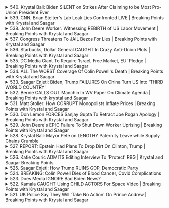 <details>
<summary>540. Krystal Ball: Biden SILENT on Strikes After Claiming to be Most Pro-Union President Ever</summary><br>

<a href="https://www.youtube.com/watch?v=rrWUk9f1woM" target="_blank">
    <img src="https://img.youtube.com/vi/rrWUk9f1woM/maxresdefault.jpg" 
        alt="[Youtube]" width="200">
</a>

# Krystal Ball: Biden SILENT on Strikes After Claiming to be Most Pro-Union President Ever


</details>

<details>
<summary>539. CNN, Brian Stelter's Lab Leak Lies Confronted LIVE | Breaking Points with Krystal and Saagar</summary><br>

<a href="https://www.youtube.com/watch?v=qIQByzbDAAs" target="_blank">
    <img src="https://img.youtube.com/vi/qIQByzbDAAs/maxresdefault.jpg" 
        alt="[Youtube]" width="200">
</a>

# CNN, Brian Stelter's Lab Leak Lies Confronted LIVE | Breaking Points with Krystal and Saagar


</details>

<details>
<summary>538. John Deere Worker: Witnessing REBIRTH of US Labor Movement | Breaking Points with Krystal and Saagar</summary><br>

<a href="https://www.youtube.com/watch?v=tJCZLAvv3EY" target="_blank">
    <img src="https://img.youtube.com/vi/tJCZLAvv3EY/maxresdefault.jpg" 
        alt="[Youtube]" width="200">
</a>

# John Deere Worker: Witnessing REBIRTH of US Labor Movement | Breaking Points with Krystal and Saagar


</details>

<details>
<summary>537. Congress Threatens To JAIL Bezos For Lies | Breaking Points with Krystal and Saagar</summary><br>

<a href="https://www.youtube.com/watch?v=gEHSByctj5w" target="_blank">
    <img src="https://img.youtube.com/vi/gEHSByctj5w/maxresdefault.jpg" 
        alt="[Youtube]" width="200">
</a>

# Congress Threatens To JAIL Bezos For Lies | Breaking Points with Krystal and Saagar


</details>

<details>
<summary>536. Starbucks, Dollar General CAUGHT In Crazy Anti-Union Plots | Breaking Points with Krystal and Saagar</summary><br>

<a href="https://www.youtube.com/watch?v=dOFDpjZfS9U" target="_blank">
    <img src="https://img.youtube.com/vi/dOFDpjZfS9U/maxresdefault.jpg" 
        alt="[Youtube]" width="200">
</a>

# Starbucks, Dollar General CAUGHT In Crazy Anti-Union Plots | Breaking Points with Krystal and Saagar


</details>

<details>
<summary>535. DC Media Giant To Require 'Israel, Free Market, EU' Pledge | Breaking Points with Krystal and Saagar</summary><br>

<a href="https://www.youtube.com/watch?v=dDouL1WBSzw" target="_blank">
    <img src="https://img.youtube.com/vi/dDouL1WBSzw/maxresdefault.jpg" 
        alt="[Youtube]" width="200">
</a>

# DC Media Giant To Require 'Israel, Free Market, EU' Pledge | Breaking Points with Krystal and Saagar


</details>

<details>
<summary>534. ALL The WORST Coverage Of Colin Powell's Death | Breaking Points with Krystal and Saagar</summary><br>

<a href="https://www.youtube.com/watch?v=Kwzj4tOIaAM" target="_blank">
    <img src="https://img.youtube.com/vi/Kwzj4tOIaAM/maxresdefault.jpg" 
        alt="[Youtube]" width="200">
</a>

# ALL The WORST Coverage Of Colin Powell's Death | Breaking Points with Krystal and Saagar


</details>

<details>
<summary>533. Saagar Enjeti: Biden, Trump FAILURES On China Turn US Into 'THIRD WORLD COUNTRY'</summary><br>

<a href="https://www.youtube.com/watch?v=4dOXbva7FAc" target="_blank">
    <img src="https://img.youtube.com/vi/4dOXbva7FAc/maxresdefault.jpg" 
        alt="[Youtube]" width="200">
</a>

# Saagar Enjeti: Biden, Trump FAILURES On China Turn US Into 'THIRD WORLD COUNTRY'


</details>

<details>
<summary>532. Bernie CALLS OUT Manchin In WV Paper On Climate Agenda | Breaking Points with krystal and Saagar</summary><br>

<a href="https://www.youtube.com/watch?v=wI8rRPa3tO0" target="_blank">
    <img src="https://img.youtube.com/vi/wI8rRPa3tO0/maxresdefault.jpg" 
        alt="[Youtube]" width="200">
</a>

# Bernie CALLS OUT Manchin In WV Paper On Climate Agenda | Breaking Points with krystal and Saagar


</details>

<details>
<summary>531. Matt Stoller: How CORRUPT Monopolists Inflate Prices | Breaking Points with Krystal and Saagar</summary><br>

<a href="https://www.youtube.com/watch?v=vz6TBTVn62Q" target="_blank">
    <img src="https://img.youtube.com/vi/vz6TBTVn62Q/maxresdefault.jpg" 
        alt="[Youtube]" width="200">
</a>

# Matt Stoller: How CORRUPT Monopolists Inflate Prices | Breaking Points with Krystal and Saagar


</details>

<details>
<summary>530. Don Lemon FORCES Sanjay Gupta To Retract Joe Rogan Apology | Breaking Points with Krystal and Saagar</summary><br>

<a href="https://www.youtube.com/watch?v=oHWkvaQmxvI" target="_blank">
    <img src="https://img.youtube.com/vi/oHWkvaQmxvI/maxresdefault.jpg" 
        alt="[Youtube]" width="200">
</a>

# Don Lemon FORCES Sanjay Gupta To Retract Joe Rogan Apology | Breaking Points with Krystal and Saagar


</details>

<details>
<summary>529. John Deere's EPIC Failure To Shut Down Worker Uprising | Breaking Points with Krystal and Saagar</summary><br>

<a href="https://www.youtube.com/watch?v=CLZi_0l1GGk" target="_blank">
    <img src="https://img.youtube.com/vi/CLZi_0l1GGk/maxresdefault.jpg" 
        alt="[Youtube]" width="200">
</a>

# John Deere's EPIC Failure To Shut Down Worker Uprising | Breaking Points with Krystal and Saagar


</details>

<details>
<summary>528. Krystal Ball: Mayor Pete on LENGTHY Paternity Leave while Supply Chains Crumble</summary><br>

<a href="https://www.youtube.com/watch?v=FxcPJyiMM3A" target="_blank">
    <img src="https://img.youtube.com/vi/FxcPJyiMM3A/maxresdefault.jpg" 
        alt="[Youtube]" width="200">
</a>

# Krystal Ball: Mayor Pete on LENGTHY Paternity Leave while Supply Chains Crumble


</details>

<details>
<summary>527. REPORT: Epstein Had Plans To Drop Dirt On Clinton, Trump | Breaking Points with Krystal and Saagar</summary><br>

<a href="https://www.youtube.com/watch?v=3g1yojAyQ9g" target="_blank">
    <img src="https://img.youtube.com/vi/3g1yojAyQ9g/maxresdefault.jpg" 
        alt="[Youtube]" width="200">
</a>

# REPORT: Epstein Had Plans To Drop Dirt On Clinton, Trump | Breaking Points with Krystal and Saagar


</details>

<details>
<summary>526. Katie Couric ADMITS Editing Interview To 'Protect' RBG | Krystal and Saagar Breaking Points</summary><br>

<a href="https://www.youtube.com/watch?v=3TlW_e79sR4" target="_blank">
    <img src="https://img.youtube.com/vi/3TlW_e79sR4/maxresdefault.jpg" 
        alt="[Youtube]" width="200">
</a>

# Katie Couric ADMITS Editing Interview To 'Protect' RBG | Krystal and Saagar Breaking Points


</details>

<details>
<summary>525. Saagar Enjeti: How Trump RUINS GOP, Democratic Party</summary><br>

<a href="https://www.youtube.com/watch?v=-r1JifpMHD8" target="_blank">
    <img src="https://img.youtube.com/vi/-r1JifpMHD8/maxresdefault.jpg" 
        alt="[Youtube]" width="200">
</a>

# Saagar Enjeti: How Trump RUINS GOP, Democratic Party


</details>

<details>
<summary>524. BREAKING: Colin Powell Dies of Blood Cancer, Covid Complications</summary><br>

<a href="https://www.youtube.com/watch?v=GTNmuomPAQo" target="_blank">
    <img src="https://img.youtube.com/vi/GTNmuomPAQo/maxresdefault.jpg" 
        alt="[Youtube]" width="200">
</a>

# BREAKING: Colin Powell Dies of Blood Cancer, Covid Complications


</details>

<details>
<summary>523. Does Media IGNORE Bad Biden News?</summary><br>

<a href="https://www.youtube.com/watch?v=De1vdFhhbVU" target="_blank">
    <img src="https://img.youtube.com/vi/De1vdFhhbVU/maxresdefault.jpg" 
        alt="[Youtube]" width="200">
</a>

# Does Media IGNORE Bad Biden News?


</details>

<details>
<summary>522. Kamala CAUGHT Using CHILD ACTORS For Space Video | Breaking Points with Krystal and Saagar</summary><br>

<a href="https://www.youtube.com/watch?v=qO-FSo2SdLU" target="_blank">
    <img src="https://img.youtube.com/vi/qO-FSo2SdLU/maxresdefault.jpg" 
        alt="[Youtube]" width="200">
</a>

# Kamala CAUGHT Using CHILD ACTORS For Space Video | Breaking Points with Krystal and Saagar


</details>

<details>
<summary>521. UK Police Say They Will 'Take No Action' On Prince Andrew | Breaking Points with Krystal and Saagar</summary><br>

<a href="https://www.youtube.com/watch?v=AzPLIuAnBsQ" target="_blank">
    <img src="https://img.youtube.com/vi/AzPLIuAnBsQ/maxresdefault.jpg" 
        alt="[Youtube]" width="200">
</a>

# UK Police Say They Will 'Take No Action' On Prince Andrew | Breaking Points with Krystal and Saagar


</details>

